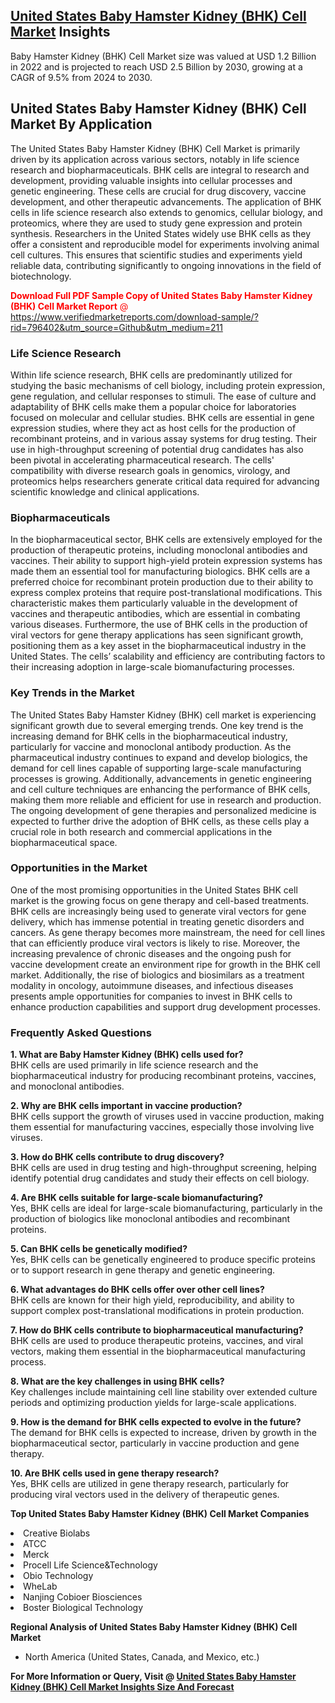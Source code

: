<h2><a href="https://www.verifiedmarketreports.com/download-sample/?rid=796402&amp;utm_source=Github&amp;utm_medium=211" target="_blank">United States Baby Hamster Kidney (BHK) Cell Market</a> Insights</h2><p>Baby Hamster Kidney (BHK) Cell Market size was valued at USD 1.2 Billion in 2022 and is projected to reach USD 2.5 Billion by 2030, growing at a CAGR of 9.5% from 2024 to 2030.</p><p><h2>United States Baby Hamster Kidney (BHK) Cell Market By Application</h2><p>The United States Baby Hamster Kidney (BHK) Cell Market is primarily driven by its application across various sectors, notably in life science research and biopharmaceuticals. BHK cells are integral to research and development, providing valuable insights into cellular processes and genetic engineering. These cells are crucial for drug discovery, vaccine development, and other therapeutic advancements. The application of BHK cells in life science research also extends to genomics, cellular biology, and proteomics, where they are used to study gene expression and protein synthesis. Researchers in the United States widely use BHK cells as they offer a consistent and reproducible model for experiments involving animal cell cultures. This ensures that scientific studies and experiments yield reliable data, contributing significantly to ongoing innovations in the field of biotechnology.</p><p><p><span class=""><span style="color: #ff0000;"><strong>Download Full PDF Sample Copy of United States Baby Hamster Kidney (BHK) Cell Market Report</strong> @ </span><a href="https://www.verifiedmarketreports.com/download-sample/?rid=796402&amp;utm_source=Github&amp;utm_medium=211" target="_blank">https://www.verifiedmarketreports.com/download-sample/?rid=796402&amp;utm_source=Github&amp;utm_medium=211</a></span></p></p><h3>Life Science Research</h3><p>Within life science research, BHK cells are predominantly utilized for studying the basic mechanisms of cell biology, including protein expression, gene regulation, and cellular responses to stimuli. The ease of culture and adaptability of BHK cells make them a popular choice for laboratories focused on molecular and cellular studies. BHK cells are essential in gene expression studies, where they act as host cells for the production of recombinant proteins, and in various assay systems for drug testing. Their use in high-throughput screening of potential drug candidates has also been pivotal in accelerating pharmaceutical research. The cells' compatibility with diverse research goals in genomics, virology, and proteomics helps researchers generate critical data required for advancing scientific knowledge and clinical applications.</p><h3>Biopharmaceuticals</h3><p>In the biopharmaceutical sector, BHK cells are extensively employed for the production of therapeutic proteins, including monoclonal antibodies and vaccines. Their ability to support high-yield protein expression systems has made them an essential tool for manufacturing biologics. BHK cells are a preferred choice for recombinant protein production due to their ability to express complex proteins that require post-translational modifications. This characteristic makes them particularly valuable in the development of vaccines and therapeutic antibodies, which are essential in combating various diseases. Furthermore, the use of BHK cells in the production of viral vectors for gene therapy applications has seen significant growth, positioning them as a key asset in the biopharmaceutical industry in the United States. The cells’ scalability and efficiency are contributing factors to their increasing adoption in large-scale biomanufacturing processes.</p><h3>Key Trends in the Market</h3><p>The United States Baby Hamster Kidney (BHK) cell market is experiencing significant growth due to several emerging trends. One key trend is the increasing demand for BHK cells in the biopharmaceutical industry, particularly for vaccine and monoclonal antibody production. As the pharmaceutical industry continues to expand and develop biologics, the demand for cell lines capable of supporting large-scale manufacturing processes is growing. Additionally, advancements in genetic engineering and cell culture techniques are enhancing the performance of BHK cells, making them more reliable and efficient for use in research and production. The ongoing development of gene therapies and personalized medicine is expected to further drive the adoption of BHK cells, as these cells play a crucial role in both research and commercial applications in the biopharmaceutical space.</p><h3>Opportunities in the Market</h3><p>One of the most promising opportunities in the United States BHK cell market is the growing focus on gene therapy and cell-based treatments. BHK cells are increasingly being used to generate viral vectors for gene delivery, which has immense potential in treating genetic disorders and cancers. As gene therapy becomes more mainstream, the need for cell lines that can efficiently produce viral vectors is likely to rise. Moreover, the increasing prevalence of chronic diseases and the ongoing push for vaccine development create an environment ripe for growth in the BHK cell market. Additionally, the rise of biologics and biosimilars as a treatment modality in oncology, autoimmune diseases, and infectious diseases presents ample opportunities for companies to invest in BHK cells to enhance production capabilities and support drug development processes.</p><h3>Frequently Asked Questions</h3><p><strong>1. What are Baby Hamster Kidney (BHK) cells used for?</strong><br> BHK cells are used primarily in life science research and the biopharmaceutical industry for producing recombinant proteins, vaccines, and monoclonal antibodies.</p><p><strong>2. Why are BHK cells important in vaccine production?</strong><br> BHK cells support the growth of viruses used in vaccine production, making them essential for manufacturing vaccines, especially those involving live viruses.</p><p><strong>3. How do BHK cells contribute to drug discovery?</strong><br> BHK cells are used in drug testing and high-throughput screening, helping identify potential drug candidates and study their effects on cell biology.</p><p><strong>4. Are BHK cells suitable for large-scale biomanufacturing?</strong><br> Yes, BHK cells are ideal for large-scale biomanufacturing, particularly in the production of biologics like monoclonal antibodies and recombinant proteins.</p><p><strong>5. Can BHK cells be genetically modified?</strong><br> Yes, BHK cells can be genetically engineered to produce specific proteins or to support research in gene therapy and genetic engineering.</p><p><strong>6. What advantages do BHK cells offer over other cell lines?</strong><br> BHK cells are known for their high yield, reproducibility, and ability to support complex post-translational modifications in protein production.</p><p><strong>7. How do BHK cells contribute to biopharmaceutical manufacturing?</strong><br> BHK cells are used to produce therapeutic proteins, vaccines, and viral vectors, making them essential in the biopharmaceutical manufacturing process.</p><p><strong>8. What are the key challenges in using BHK cells?</strong><br> Key challenges include maintaining cell line stability over extended culture periods and optimizing production yields for large-scale applications.</p><p><strong>9. How is the demand for BHK cells expected to evolve in the future?</strong><br> The demand for BHK cells is expected to increase, driven by growth in the biopharmaceutical sector, particularly in vaccine production and gene therapy.</p><p><strong>10. Are BHK cells used in gene therapy research?</strong><br> Yes, BHK cells are utilized in gene therapy research, particularly for producing viral vectors used in the delivery of therapeutic genes.</p></p><p><strong>Top United States Baby Hamster Kidney (BHK) Cell Market Companies</strong></p><div data-test-id=""><p><li>Creative Biolabs</li><li> ATCC</li><li> Merck</li><li> Procell Life Science&Technology</li><li> Obio Technology</li><li> WheLab</li><li> Nanjing Cobioer Biosciences</li><li> Boster Biological Technology</li></p><div><strong>Regional Analysis of&nbsp;United States Baby Hamster Kidney (BHK) Cell Market</strong></div><ul><li dir="ltr"><p dir="ltr">North America&nbsp;(United States, Canada, and Mexico, etc.)</p></li></ul><p><strong>For More Information or Query, Visit @&nbsp;</strong><strong><a href="https://www.verifiedmarketreports.com/product/baby-hamster-kidney-bhk-cell-market/?utm_source=Github&amp;utm_medium=211" target="_blank">United States Baby Hamster Kidney (BHK) Cell Market Insights Size And Forecast</a></strong></p></div>
